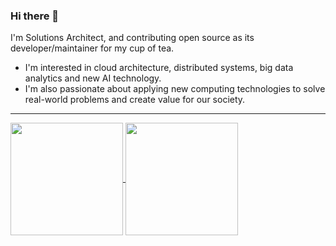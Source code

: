### Hi there 👋

I'm Solutions Architect, and contributing open source as its developer/maintainer for my cup of tea.

  * I'm interested in cloud architecture, distributed systems, big data analytics and new AI technology.
  * I'm also passionate about applying new computing technologies to solve real-world problems and create value for our society.

<hr>

<a href="https://github-readme-stats.vercel.app/api?username=simukappu&theme=dark&show_icons=true&rank_icon=github">
  <picture>
    <source media="(prefers-color-scheme: dark)" srcset="https://github-readme-stats.vercel.app/api?username=simukappu&theme=dark&show_icons=true&rank_icon=github">
    <img height=180 align="center"  src="https://github-readme-stats.vercel.app/api?username=simukappu&show_icons=true&rank_icon=github">
  </picture>
</a>
<a href="https://github-readme-stats.vercel.app/api/top-langs/?username=simukappu&theme=dark&layout=compact">
  <picture>
    <source media="(prefers-color-scheme: dark)" srcset="https://github-readme-stats.vercel.app/api/top-langs/?username=simukappu&theme=dark&layout=compact">
    <img height=180 align="center" src="https://github-readme-stats.vercel.app/api/top-langs/?username=simukappu&layout=compact">
  </picture>
</a>
